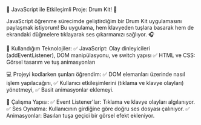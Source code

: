 🎯 JavaScript ile Etkileşimli Proje: Drum Kit! 🥁

JavaScript öğrenme sürecimde geliştirdiğim bir Drum Kit uygulamasını paylaşmak istiyorum! Bu uygulama, hem klavyeden tuşlara basarak hem de ekrandaki düğmelere tıklayarak ses çıkarmanızı sağlıyor. 🎧

📌 Kullandığım Teknolojiler:
✅ JavaScript​: Olay dinleyicileri (addEventListener), DOM manipülasyonu, ve switch yapısı
✅ HTML ve CSS: Görsel tasarım ve tuş animasyonları

💻 Projeyi kodlarken şunları öğrendim:
✅ DOM elemanları üzerinde nasıl işlem yapılacağını,
✅ Kullanıcı etkileşimlerini (tıklama ve klavye olayları) yönetmeyi,
✅ Basit animasyonlar eklemeyi.

📌 Çalışma Yapısı:
✅ Event Listener'lar: Tıklama ve klavye olayları algılanıyor.
✅ Ses Oynatma: Kullanıcının girdiğine göre doğru ses dosyası çalınıyor.
✅ Animasyonlar: Basılan tuşa geçici bir görsel efekt ekleniyor.
